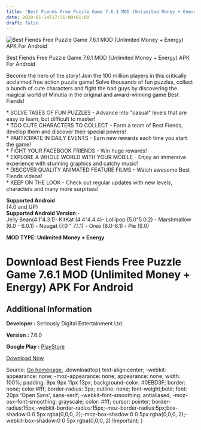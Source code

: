 ```yaml
---
title: 'Best Fiends Free Puzzle Game 7.6.1 MOD (Unlimited Money + Energy) APK For Android'
date: 2020-01-14T17:56:00+01:00
draft: false
---
```


![Best Fiends Free Puzzle Game 7.6.1 MOD (Unlimited Money + Energy) APK For Android](https://i0.wp.com/apkhome.net/wp-content/uploads/2020/01/Best-Fiends-Free-Puzzle-Game-7.6.1-MOD-Unlimited-Money-Energy.png "Best Fiends Free Puzzle Game 7.6.1 MOD (Unlimited Money + Energy) APK For Android")

  

Best Fiends Free Puzzle Game 7.6.1 MOD (Unlimited Money + Energy) APK For Android

Become the hero of the story! Join the 100 million players in this critically acclaimed free action puzzle game! Solve thousands of fun puzzles, collect a bunch of cute characters and fight the bad guys by discovering the magical world of Minutia in the original and award-winning game Best Fiends!

\* SOLVE TASES OF FUN PUZZLES - Advance into "casual" levels that are easy to learn, but difficult to master!  
\* TOO CUTE CHARACTERS TO COLLECT - Form a team of Best Fiends, develop them and discover their special powers!  
\* PARTICIPATE IN DAILY EVENTS - Earn new rewards each time you start the game!  
\* FIGHT YOUR FACEBOOK FRIENDS - Win huge rewards!  
\* EXPLORE A WHOLE WORLD WITH YOUR MOBILE - Enjoy an immersive experience with stunning graphics and catchy music!  
\* DISCOVER QUALITY ANIMATED FEATURE FILMS - Watch awesome Best Fiends videos!  
\* KEEP ON THE LOOK - Check out regular updates with new levels, characters and many more surprises!

**Supported Android**  
{4.0 and UP}  
**Supported Android Version**:-  
Jelly Bean(4.1"4.3.1)- KitKat (4.4"4.4.4)- Lollipop (5.0"5.0.2) - Marshmallow (6.0 - 6.0.1) - Nougat (7.0 " 7.1.1) - Oreo (8.0-8.1) - Pie (9.0)

**MOD TYPE: Unlimited Money + Energy**

Download Best Fiends Free Puzzle Game 7.6.1 MOD (Unlimited Money + Energy) APK For Android
==========================================================================================

Additional Information
----------------------

**Developer :** Seriously Digital Entertainment Ltd.

**Version :** 7.6.0

**Google Play :** [PlayStore](https://play.google.com/store/apps/details?id=com.Seriously.BestFiends)

  

[Download Now](https://store4app.co/post/best-fiends-free-puzzle-game-7-6-1-mod-unlimited-money-energy-apk-for-android_1579020918)

  
Source: [Go homepage.](https://store4app.co/post/best-fiends-free-puzzle-game-7-6-1-mod-unlimited-money-energy-apk-for-android_1579020918) .downloadtop{ text-align:center; -webkit-appearance: none; -moz-appearance: none; appearance: none; width: 100%; padding: 9px 9px 11px 13px; background-color: #0EBD3F; border: none; color:#fff; border-radius: 3px; outline: none; font-weight;bold; font: 20px 'Open Sans', sans-serif; -webkit-font-smoothing: antialiased; -moz-osx-font-smoothing: grayscale; color: #fff; cursor: pointer; border-radius:15px;-webkit-border-radius:15px;-moz-border-radius:5px;box-shadow:0 0 5px rgba(0,0,0,.2);-moz-box-shadow:0 0 5px rgba(0,0,0,.2);-webkit-box-shadow:0 0 5px rgba(0,0,0,.2) !important; }